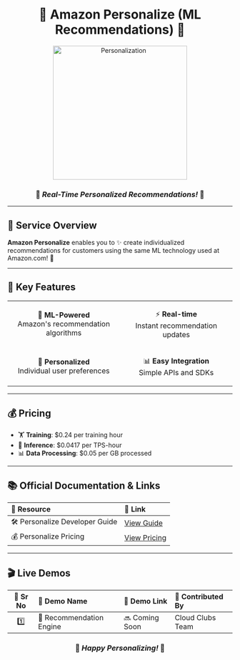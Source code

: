 <div align="center">

# 🎯 Amazon Personalize (ML Recommendations) 🤖

<img src="https://media.giphy.com/media/3oKIPEqDGUULpEU0aQ/giphy.gif" width="300" alt="Personalization">

### 🌟 *Real-Time Personalized Recommendations!* 🌟

</div>

---

## 📖 Service Overview

**Amazon Personalize** enables you to ✨ create individualized recommendations for customers using the same ML technology used at Amazon.com! 🛒

---

## 🎯 Key Features

<table>
<tr>
<td align="center" width="50%">

🤖 **ML-Powered**<br/>
Amazon's recommendation algorithms

</td>
<td align="center" width="50%">

⚡ **Real-time**<br/>
Instant recommendation updates

</td>
</tr>
<tr>
<td align="center" width="50%">

🎯 **Personalized**<br/>
Individual user preferences

</td>
<td align="center" width="50%">

📊 **Easy Integration**<br/>
Simple APIs and SDKs

</td>
</tr>
</table>

---

## 💰 Pricing

- 🏋️ **Training**: $0.24 per training hour
- 🔄 **Inference**: $0.0417 per TPS-hour
- 📊 **Data Processing**: $0.05 per GB processed

---

## 📚 Official Documentation & Links

| 📖 **Resource** | 🔗 **Link** |
|:---|:---|
| 🛠️ Personalize Developer Guide | [View Guide](https://docs.aws.amazon.com/personalize/) |
| 💰 Personalize Pricing | [View Pricing](https://aws.amazon.com/personalize/pricing/) |

---

## 🎬 Live Demos

| 🔢 **Sr No** | 🎯 **Demo Name** | 🔗 **Demo Link** | 👥 **Contributed By** |
|:---:|:---|:---|:---|
| 1️⃣ | 🎯 Recommendation Engine | 🔜 Coming Soon | Cloud Clubs Team |

<div align="center">

### 🌟 *Happy Personalizing!* 🌟

</div>
